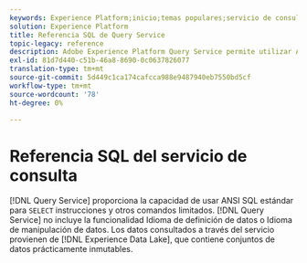 ```yaml
---
keywords: Experience Platform;inicio;temas populares;servicio de consulta;servicio de consulta;sql;referencia sql;
solution: Experience Platform
title: Referencia SQL de Query Service
topic-legacy: reference
description: Adobe Experience Platform Query Service permite utilizar ANSI SQL estándar para instrucciones SELECT y otros comandos limitados.
exl-id: 81d7d440-c51b-46a8-8690-0c0637826077
translation-type: tm+mt
source-git-commit: 5d449c1ca174cafcca988e9487940eb7550bd5cf
workflow-type: tm+mt
source-wordcount: '78'
ht-degree: 0%

---
```


# Referencia SQL del servicio de consulta

[!DNL Query Service] proporciona la capacidad de usar ANSI SQL estándar para  `SELECT` instrucciones y otros comandos limitados. [!DNL Query Service] no incluye la funcionalidad Idioma de definición de datos o Idioma de manipulación de datos. Los datos consultados a través del servicio provienen de [!DNL Experience Data Lake], que contiene conjuntos de datos prácticamente inmutables.
